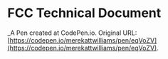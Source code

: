 # FCC Technical Document
 _A Pen created at CodePen.io. Original URL: [https://codepen.io/merekattwilliams/pen/eqVoZV](https://codepen.io/merekattwilliams/pen/eqVoZV).

 